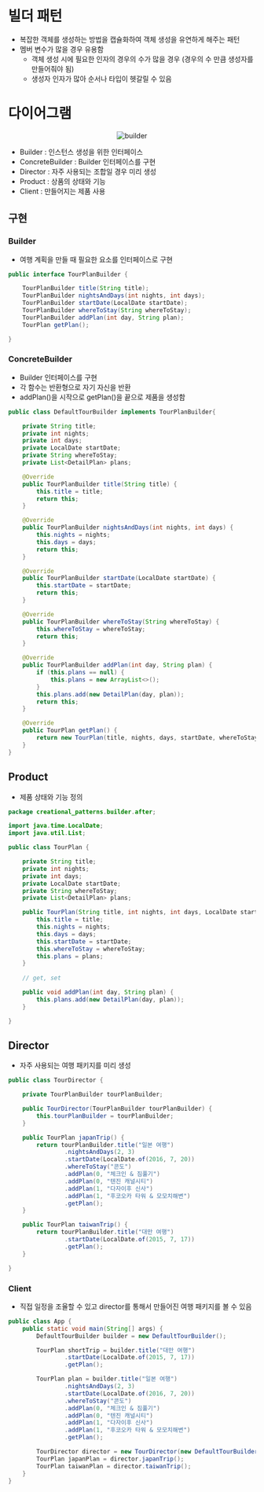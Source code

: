 # 빌더 패턴

- 복잡한 객체를 생성하는 방법을 캡슐화하여 객체 생성을 유연하게 해주는 패턴
- 멤버 변수가 많을 경우 유용함
  - 객체 생성 시에 필요한 인자의 경우의 수가 많을 경우 (경우의 수 만큼 생성자를 만들어줘야 됨)
  - 생성자 인자가 많아 순서나 타입이 헷갈릴 수 있음

# 다이어그램

<div align="center">

![builder](https://user-images.githubusercontent.com/50051656/149618979-84e3ce78-4bc6-474e-8fb6-dc04a4e2cd22.png)

</div>

- Builder : 인스턴스 생성을 위한 인터페이스
- ConcreteBuilder : Builder 인터페이스를 구현
- Director : 자주 사용되는 조합일 경우 미리 생성
- Product : 상품의 상태와 기능
- Client : 만들어지는 제품 사용

## 구현

### Builder

- 여행 계획을 만들 때 필요한 요소를 인터페이스로 구현

```java
public interface TourPlanBuilder {

    TourPlanBuilder title(String title);
    TourPlanBuilder nightsAndDays(int nights, int days);
    TourPlanBuilder startDate(LocalDate startDate);
    TourPlanBuilder whereToStay(String whereToStay);
    TourPlanBuilder addPlan(int day, String plan);
    TourPlan getPlan();

}
```

### ConcreteBuilder

- Builder 인터페이스를 구현
- 각 함수는 반환형으로 자기 자신을 반환
- addPlan()을 시작으로 getPlan()을 끝으로 제품을 생성함

```java
public class DefaultTourBuilder implements TourPlanBuilder{

    private String title;
    private int nights;
    private int days;
    private LocalDate startDate;
    private String whereToStay;
    private List<DetailPlan> plans;

    @Override
    public TourPlanBuilder title(String title) {
        this.title = title;
        return this;
    }

    @Override
    public TourPlanBuilder nightsAndDays(int nights, int days) {
        this.nights = nights;
        this.days = days;
        return this;
    }

    @Override
    public TourPlanBuilder startDate(LocalDate startDate) {
        this.startDate = startDate;
        return this;
    }

    @Override
    public TourPlanBuilder whereToStay(String whereToStay) {
        this.whereToStay = whereToStay;
        return this;
    }

    @Override
    public TourPlanBuilder addPlan(int day, String plan) {
        if (this.plans == null) {
            this.plans = new ArrayList<>();
        }
        this.plans.add(new DetailPlan(day, plan));
        return this;
    }

    @Override
    public TourPlan getPlan() {
        return new TourPlan(title, nights, days, startDate, whereToStay, plans);
    }
}
```

## Product

- 제품 상태와 기능 정의

```java
package creational_patterns.builder.after;

import java.time.LocalDate;
import java.util.List;

public class TourPlan {

    private String title;
    private int nights;
    private int days;
    private LocalDate startDate;
    private String whereToStay;
    private List<DetailPlan> plans;

    public TourPlan(String title, int nights, int days, LocalDate startDate, String whereToStay, List<DetailPlan> plans) {
        this.title = title;
        this.nights = nights;
        this.days = days;
        this.startDate = startDate;
        this.whereToStay = whereToStay;
        this.plans = plans;
    }
    
    // get, set

    public void addPlan(int day, String plan) {
        this.plans.add(new DetailPlan(day, plan));
    }

}
```

## Director

- 자주 사용되는 여행 패키지를 미리 생성

```java
public class TourDirector {

    private TourPlanBuilder tourPlanBuilder;

    public TourDirector(TourPlanBuilder tourPlanBuilder) {
        this.tourPlanBuilder = tourPlanBuilder;
    }

    public TourPlan japanTrip() {
        return tourPlanBuilder.title("일본 여행")
                .nightsAndDays(2, 3)
                .startDate(LocalDate.of(2016, 7, 20))
                .whereToStay("콘도")
                .addPlan(0, "체크인 & 짐풀기")
                .addPlan(0, "텐진 캐널시티")
                .addPlan(1, "다자이후 신사")
                .addPlan(1, "후코오카 타워 & 모모치해변")
                .getPlan();
    }

    public TourPlan taiwanTrip() {
        return tourPlanBuilder.title("대만 여행")
                .startDate(LocalDate.of(2015, 7, 17))
                .getPlan();
    }

}
```

### Client

- 직접 일정을 조율할 수 있고 director를 통해서 만들어진 여행 패키지를 볼 수 있음

```java
public class App {
    public static void main(String[] args) {
        DefaultTourBuilder builder = new DefaultTourBuilder();

        TourPlan shortTrip = builder.title("대만 여행")
                .startDate(LocalDate.of(2015, 7, 17))
                .getPlan();

        TourPlan plan = builder.title("일본 여행")
                .nightsAndDays(2, 3)
                .startDate(LocalDate.of(2016, 7, 20))
                .whereToStay("콘도")
                .addPlan(0, "체크인 & 짐풀기")
                .addPlan(0, "텐진 캐널시티")
                .addPlan(1, "다자이후 신사")
                .addPlan(1, "후코오카 타워 & 모모치해변")
                .getPlan();

        TourDirector director = new TourDirector(new DefaultTourBuilder());
        TourPlan japanPlan = director.japanTrip();
        TourPlan taiwanPlan = director.taiwanTrip();
    }
}
```